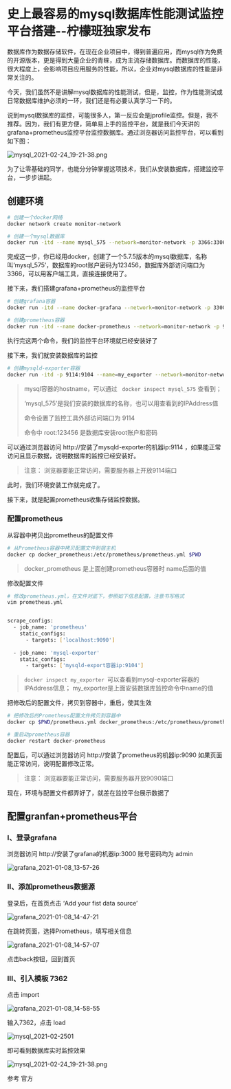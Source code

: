 # 史上最容易的mysql数据库性能测试监控平台搭建--柠檬班独家发布

数据库作为数据存储软件，在现在企业项目中，得到普遍应用，而mysql作为免费的开源版本，更是得到大量企业的青睐，成为主流存储数据库。而数据库的性能，很大程度上，会影响项目应用服务的性能，所以，企业对mysql数据库的性能是非常关注的。

今天，我们虽然不是讲解mysql数据库的性能测试，但是，监控，作为性能测试或日常数据库维护必须的一环，我们还是有必要认真学习一下的。

说到mysql数据库的监控，可能很多人，第一反应会是jprofile监控。但是，我不推荐。因为，我们有更方便，简单易上手的监控平台，就是我们今天讲的grafana+prometheus监控平台监控数据库。通过浏览器访问监控平台，可以看到如下图：

![mysql_2021-02-24_19-21-38.png](image/mysql_2021-02-24_19-21-38.png)

为了让零基础的同学，也能分分钟掌握这项技术，我们从安装数据库，搭建监控平台，一步步讲起。

## 创建环境

```sh
# 创建一个docker网络
docker network create monitor-network

# 创建一个mysql数据库
docker run -itd --name mysql_575 --network=monitor-network -p 3366:3306 -e MYSQL_ROOT_PASSWORD=123456 daocloud.io/library/mysql:5.7.5
```

完成这一步，你已经用docker，创建了一个5.7.5版本的mysql数据库，名称叫‘mysql_575’，数据库的root账户密码为123456，数据库外部访问端口为3366，可以用客户端工具，直接连接使用了。

接下来，我们搭建grafana+prometheus的监控平台

```sh
# 创建grafana容器
docker run -itd --name docker-grafana --network=monitor-network -p 3300:3000 grafana/grafana

# 创建prometheus容器
docker run -itd --name docker-prometheus --network=monitor-network -p 9990:9090 prom/prometheus
```

执行完这两个命令，我们的监控平台环境就已经安装好了

接下来，我们就安装数据库的监控

```sh
# 创建mysqld-exporter容器
docker run -itd -p 9114:9104 --name=my_exporter --network=monitor-network -e DATA_SOURCE_NAME="root:123456@(mysql容器的hostname:3306)/" prom/mysqld-exporter
```

> mysql容器的hostname，可以通过 ` docker inspect mysql_575`  查看到；
>
> ‘mysql_575’是我们安装的数据库的名称，也可以用查看到的IPAddress值
>
> 命令设置了监控工具外部访问端口为 9114
>
> 命令中 root:123456 是数据库安装root账户和密码 

可以通过浏览器访问 http://安装了mysqld-exporter的机器ip:9114  ，如果能正常访问且显示数据，说明数据库的监控已经安装好。

> 注意： 浏览器要能正常访问，需要服务器上开放9114端口

此时，我们环境安装工作就完成了。

接下来，就是配置prometheus收集存储监控数据。

### 配置prometheus

从容器中拷贝出prometheus的配置文件

```sh
# 从Prometheus容器中拷贝配置文件到宿主机
docker cp docker_prometheus:/etc/prometheus/prometheus.yml $PWD
```

> docker_prometheus 是上面创建prometheus容器时 name后面的值

修改配置文件

```sh
# 修改prometheus.yml，在文件对底下，参照如下信息配置，注意书写格式
vim prometheus.yml


scrape_configs:
  - job_name: 'prometheus'
    static_configs:
      - targets: ['localhost:9090']
 
  - job_name: 'mysql-exporter'
    static_configs:
      - targets: ['mysqld-export容器ip:9104']
```

> `docker inspect my_exporter `可以查看到mysql-exporter容器的IPAddress信息； my_exporter是上面安装数据库监控命令中name的值

把修改后的配置文件，拷贝到容器中，重启，使其生效

```sh
# 把修改后的Prometheus配置文件拷贝到容器中
docker cp $PWD/prometheus.yml docker_prometheus:/etc/prometheus/prometheus.yml

# 重启动prometheus容器
docker restart docker-prometheus
```

配置后，可以通过浏览器访问  http://安装了prometheus的机器ip:9090  如果页面能正常访问，说明配置修改正常。

> 注意： 浏览器要能正常访问，需要服务器开放9090端口

现在，环境与配置文件都弄好了，就差在监控平台展示数据了

## 配置granfan+prometheus平台

### Ⅰ、登录grafana

浏览器访问 http://安装了grafana的机器ip:3000 账号密码均为 admin

![grafana_2021-01-08_13-57-26](image/grafana_2021-01-08_13-57-26.png)

### Ⅱ、添加prometheus数据源

登录后，在首页点击 ‘Add your fist data source’

![grafana_2021-01-08_14-47-21](image\grafana_2021-01-08_14-47-21.png)

在跳转页面，选择Prometheus，填写相关信息

![grafana_2021-01-08_14-57-07](image\grafana_2021-01-08_14-57-07.png)

点击back按钮，回到首页

### Ⅲ、引入模板 7362

点击 import

![grafana_2021-01-08_14-58-55](image\grafana_2021-01-08_14-58-55.png)

输入7362，点击 load

![mysql_2021-02-2501](image\mysql_2021-02-2501.png)

即可看到数据库实时监控效果

![mysql_2021-02-24_19-21-38.png](image/mysql_2021-02-24_19-21-38.png)


参考 官方